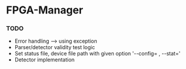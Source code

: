 # FPGA-Manager

### TODO
- Error handling --> using exception
- Parser/detector validity test logic
- Set status file, device file path with given option '--config= , --stat='
- Detector implementation